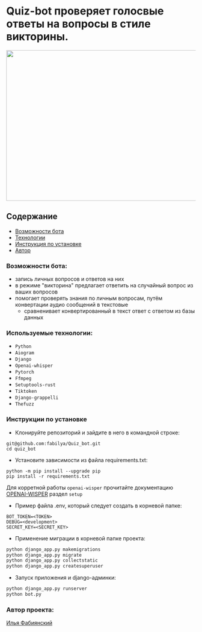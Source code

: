# Quiz-bot проверяет голосвые ответы на вопросы в стиле викторины.
<img alt="" height="400" src="https://github.com/fabilya/Quiz_bot/assets/105780672/d0f6f1d1-9071-482f-8166-a305c5c0e02b" width="700"/>

## Содержание
- [Возможности бота](#возможности-бота)
- [Технологии](#используемые-технологии)
- [Инструкция по установке](#инструкции-по-установке)
- [Автор](#автор-проекта)

### Возможности бота:
- запись личных вопросов и ответов на них
- в режиме "викторина" предлагает ответить на случайный вопрос из ваших вопросов
- помогает проверять знания по личным вопросам, путём конвертации аудио сообщений в текстовые
  - сравненивает конвертированный в текст ответ с ответом из базы данных

### Используемые технологии:

- `Python`
- `Aiogram`
- `Django`
- `Openai-whisper`
- `Pytorch`
- `Ffmpeg`
- `Setuptools-rust`
- `Tiktoken`
- `Django-grappelli`
- `Thefuzz`

### Инструкции по установке

* Клонируйте репозиторий и зайдите в него в командной строке:

```GitBash
git@github.com:fabilya/Quiz_bot.git
cd quiz_bot
```


* Установите зависимости из файла requirements.txt:

```
python -m pip install --upgrade pip
pip install -r requirements.txt
```

Для корретной работы `openai-wisper` прочитайте документацию [OPENAI-WISPER](https://github.com/openai/whisper) раздел `setup`


* Пример файла .env, который следует создать в корневой папке:
```dotenv
BOT_TOKEN=<TOKEN>
DEBUG=<development>
SECRET_KEY=<SECRET_KEY>
```

* Применение миграции в корневой папке проекта:

```Bash
python django_app.py makemigrations
python django_app.py migrate
python django_app.py collectstatic
python django_app.py createsuperuser
```

* Запуск приложения и django-админки:
```Bash
python django_app.py runserver
python bot.py
```

### Автор проекта:
[Илья Фабиянский](https://github.com/fabilya)


